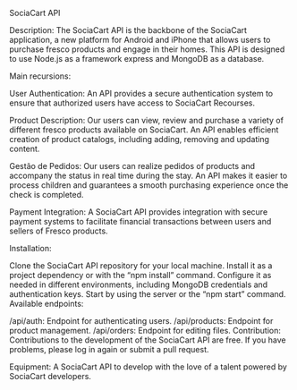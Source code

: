 SociaCart API

Description:
The SociaCart API is the backbone of the SociaCart application, a new platform for Android and iPhone that allows users to purchase fresco products and engage in their homes. This API is designed to use Node.js as a framework express and MongoDB as a database.

Main recursions:

User Authentication: An API provides a secure authentication system to ensure that authorized users have access to SociaCart Recourses.

Product Description: Our users can view, review and purchase a variety of different fresco products available on SociaCart. An API enables efficient creation of product catalogs, including adding, removing and updating content.

Gestão de Pedidos: Our users can realize pedidos of products and accompany the status in real time during the stay. An API makes it easier to process children and guarantees a smooth purchasing experience once the check is completed.

Payment Integration: A SociaCart API provides integration with secure payment systems to facilitate financial transactions between users and sellers of Fresco products.

Installation:

Clone the SociaCart API repository for your local machine.
Install it as a project dependency or with the “npm install” command.
Configure it as needed in different environments, including MongoDB credentials and authentication keys.
Start by using the server or the “npm start” command.
Available endpoints:

/api/auth: Endpoint for authenticating users.
/api/products: Endpoint for product management.
/api/orders: Endpoint for editing files.
Contribution:
Contributions to the development of the SociaCart API are free. If you have problems, please log in again or submit a pull request.

Equipment:
A SociaCart API to develop with the love of a talent powered by SociaCart developers.
